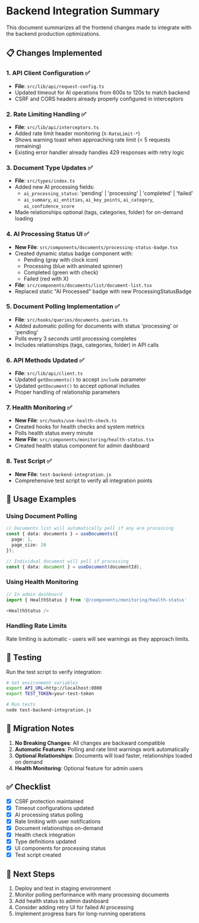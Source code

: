 # Backend Integration Summary

This document summarizes all the frontend changes made to integrate with the backend production optimizations.

## 📋 Changes Implemented

### 1. **API Client Configuration** ✅
- **File**: `src/lib/api/request-config.ts`
- Updated timeout for AI operations from 600s to 120s to match backend
- CSRF and CORS headers already properly configured in interceptors

### 2. **Rate Limiting Handling** ✅
- **File**: `src/lib/api/interceptors.ts`
- Added rate limit header monitoring (`X-RateLimit-*`)
- Shows warning toast when approaching rate limit (< 5 requests remaining)
- Existing error handler already handles 429 responses with retry logic

### 3. **Document Type Updates** ✅
- **File**: `src/types/index.ts`
- Added new AI processing fields:
  - `ai_processing_status`: 'pending' | 'processing' | 'completed' | 'failed'
  - `ai_summary`, `ai_entities`, `ai_key_points`, `ai_category`, `ai_confidence_score`
- Made relationships optional (tags, categories, folder) for on-demand loading

### 4. **AI Processing Status UI** ✅
- **New File**: `src/components/documents/processing-status-badge.tsx`
- Created dynamic status badge component with:
  - Pending (gray with clock icon)
  - Processing (blue with animated spinner)
  - Completed (green with check)
  - Failed (red with X)
- **File**: `src/components/documents/list/document-list.tsx`
- Replaced static "AI Processed" badge with new ProcessingStatusBadge

### 5. **Document Polling Implementation** ✅
- **File**: `src/hooks/queries/documents.queries.ts`
- Added automatic polling for documents with status 'processing' or 'pending'
- Polls every 3 seconds until processing completes
- Includes relationships (tags, categories, folder) in API calls

### 6. **API Methods Updated** ✅
- **File**: `src/lib/api/client.ts`
- Updated `getDocuments()` to accept `include` parameter
- Updated `getDocument()` to accept optional includes
- Proper handling of relationship parameters

### 7. **Health Monitoring** ✅
- **New File**: `src/hooks/use-health-check.ts`
- Created hooks for health checks and system metrics
- Polls health status every minute
- **New File**: `src/components/monitoring/health-status.tsx`
- Created health status component for admin dashboard

### 8. **Test Script** ✅
- **New File**: `test-backend-integration.js`
- Comprehensive test script to verify all integration points

## 🔧 Usage Examples

### Using Document Polling
```typescript
// Documents list will automatically poll if any are processing
const { data: documents } = useDocuments({ 
  page: 1, 
  page_size: 20 
});

// Individual document will poll if processing
const { data: document } = useDocument(documentId);
```

### Using Health Monitoring
```typescript
// In admin dashboard
import { HealthStatus } from '@/components/monitoring/health-status'

<HealthStatus />
```

### Handling Rate Limits
Rate limiting is automatic - users will see warnings as they approach limits.

## 🧪 Testing

Run the test script to verify integration:
```bash
# Set environment variables
export API_URL=http://localhost:8080
export TEST_TOKEN=your-test-token

# Run tests
node test-backend-integration.js
```

## 📝 Migration Notes

1. **No Breaking Changes**: All changes are backward compatible
2. **Automatic Features**: Polling and rate limit warnings work automatically
3. **Optional Relationships**: Documents will load faster, relationships loaded on demand
4. **Health Monitoring**: Optional feature for admin users

## ✅ Checklist

- [x] CSRF protection maintained
- [x] Timeout configurations updated
- [x] AI processing status polling
- [x] Rate limiting with user notifications
- [x] Document relationships on-demand
- [x] Health check integration
- [x] Type definitions updated
- [x] UI components for processing status
- [x] Test script created

## 🚀 Next Steps

1. Deploy and test in staging environment
2. Monitor polling performance with many processing documents
3. Add health status to admin dashboard
4. Consider adding retry UI for failed AI processing
5. Implement progress bars for long-running operations